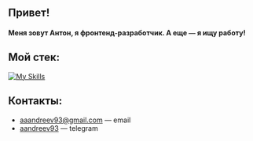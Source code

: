 ## Привет!
#### Меня зовут Антон, я фронтенд-разработчик. А еще — я ищу работу!

## Мой стек:
[![My Skills](https://skillicons.dev/icons?i=git,js,ts,html,css,react,redux,webpack,vite,jest,cypress,docker,figma,npm,yarn&perline=5)](https://skillicons.dev)

## Контакты:
- aaandreev93@gmail.com — email  
- <a href="https://t.me/aandreev93">aandreev93</a> — telegram
